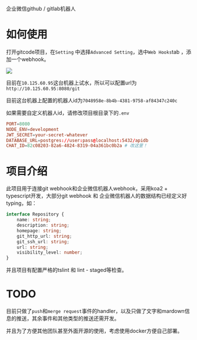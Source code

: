 企业微信github / gitlab机器人

# 如何使用

打开gitcode项目，在`Setting` 中选择`Advanced Setting`，选中`Web Hooks`tab ，添加一个webhook。

![](https://tuchuang-1251767583.cos.ap-guangzhou.myqcloud.com/%E4%BC%81%E4%B8%9A%E5%BE%AE%E4%BF%A1%E6%88%AA%E5%9B%BE_8329e5fe-4d4e-4566-9571-f7891bf2daf0.png)

目前在`10.125.60.95`这台机器上试水，所以可以配置url为`http://10.125.60.95:8080/git`

目前这台机器上配置的机器人id为`7048958e-8b4b-4381-9758-af84347c240c`

如果需要自定义机器人id，请修改项目根目录下的`.env`

```conf
PORT=8080
NODE_ENV=development
JWT_SECRET=your-secret-whatever
DATABASE_URL=postgres://user:pass@localhost:5432/apidb
CHAT_ID=82c08203-82a6-4824-8319-04a361bc0b2a # 改这里！
```
# 项目介绍

此项目用于连接git webhook和企业微信机器人webhook，采用koa2 + typescript开发，大部分git webhook 和 企业微信机器人的数据结构已经定义好typing，如：

```typescript
interface Repository {
    name: string;
    description: string;
    homepage: string;
    git_http_url: string;
    git_ssh_url: string;
    url: string;
    visibility_level: number;
}
```

并且项目有配置严格的tslint 和 lint - staged等检查。

# TODO

目前只做了`push`和`merge request`事件的handler，以及只做了文字和mardown信息的推送，其余事件和其他类型的推送还需开发。

并且为了方便其他团队甚至外面开源的使用，考虑使用docker方便自己部署。